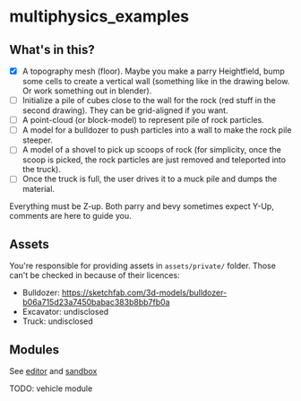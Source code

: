 # multiphysics_examples

## What's in this?

- [x] A topography mesh (floor). Maybe you make a parry Heightfield, bump some cells to create a vertical wall (something like in the drawing below. Or work something out in blender).
- [ ] Initialize a pile of cubes close to the wall for the rock (red stuff in the second drawing). They can be grid-aligned if you want.
- [ ] A point-cloud (or block-model) to represent pile of rock particles.
- [ ] A model for a bulldozer to push particles into a wall to make the rock pile steeper.
- [ ] A model of a shovel to pick up scoops of rock (for simplicity, once the scoop is picked, the rock particles are just removed and teleported into the truck).
- [ ] Once the truck is full, the user drives it to a muck pile and dumps the material.

Everything must be Z-up. Both parry and bevy sometimes expect Y-Up, comments are here to guide you.

## Assets

You're responsible for providing assets in `assets/private/` folder.
Those can't be checked in because of their licences:

- Bulldozer: https://sketchfab.com/3d-models/bulldozer-b06a715d23a7450babac383b8bb7fb0a
- Excavator: undisclosed
- Truck: undisclosed

## Modules

See [editor](crates/editor/README.md) and [sandbox](crates/sandbox/README.md)

TODO: vehicle module
